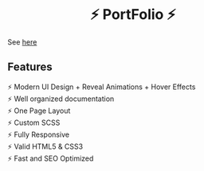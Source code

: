 <h1 align="center"> ⚡️ PortFolio ⚡️</h1>

See [here](https://dank-dev.github.io/)


## Features

⚡️ Modern UI Design + Reveal Animations + Hover Effects\
⚡️ Well organized documentation\
⚡️ One Page Layout\
⚡️ Custom SCSS\
⚡️ Fully Responsive\
⚡️ Valid HTML5 & CSS3\
⚡ Fast and SEO Optimized
